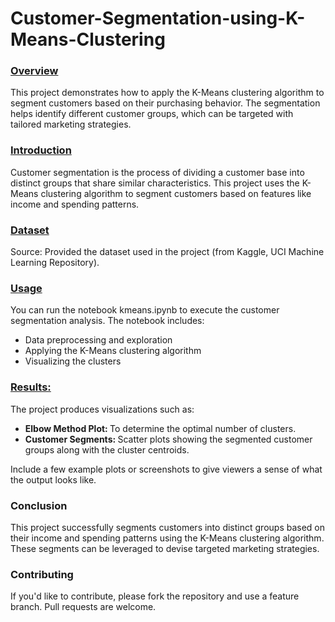 # Customer-Segmentation-using-K-Means-Clustering
<h3><u>Overview</u></h3>
This project demonstrates how to apply the K-Means clustering algorithm to segment customers based on their purchasing behavior. The segmentation helps identify different customer groups, which can be targeted with tailored marketing strategies.
<h3><u>Introduction</u></h3>
Customer segmentation is the process of dividing a customer base into distinct groups that share similar characteristics. This project uses the K-Means clustering algorithm to segment customers based on features like income and spending patterns.

<h3><u>Dataset</u></h3>
Source: Provided the dataset used in the project (from Kaggle, UCI Machine Learning Repository).
<h3><u>Usage</u></h3>
You can run the notebook kmeans.ipynb to execute the customer segmentation analysis. The notebook includes:
<ul>
  <li>Data preprocessing and exploration</li>
  <li>Applying the K-Means clustering algorithm</li>
  <li>Visualizing the clusters</li>
</ul>
<h3><u>Results:</u></h3>
The project produces visualizations such as:
<ul>
  <li><b>Elbow Method Plot: </b>To determine the optimal number of clusters.</li>
  <li><b>Customer Segments: </b>Scatter plots showing the segmented customer groups along with the cluster centroids.</li></ul>
Include a few example plots or screenshots to give viewers a sense of what the output looks like.

<h3>Conclusion</h3>
This project successfully segments customers into distinct groups based on their income and spending patterns using the K-Means clustering algorithm. These segments can be leveraged to devise targeted marketing strategies.

<h3>Contributing</h3>
If you'd like to contribute, please fork the repository and use a feature branch. Pull requests are welcome.

